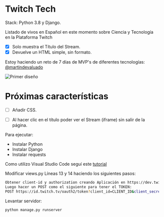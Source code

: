 # Twitch Tech

Stack: Python 3.8 y Django.

Listado de vivos en Español en este momento sobre Ciencia y Tecnología en la Plataforma Twitch

  - [x] Solo muestra el Título del Stream.
  - [x] Devuelve un HTML simple, sin formato.
 
Estoy haciendo un reto de 7 días de MVP's de diferentes tecnologías: [@martindevaluado](http://twitter.com/martindevaluado)

![Primer diseño](https://i.imgur.com/5xj7WYJ.jpg)

# Próximas características

  - [ ] Añadir CSS.
  - [ ] Al hacer clic en el título poder ver el Stream (iframe) sin salir de la página.


Para ejecutar:

- Instalar Python
- Instalar Django
- Instalar requests

Como utilizo Visual Studio Code seguí este [tutorial](https://code.visualstudio.com/docs/python/tutorial-django)

Modificar views.py
Líneas 13 y 14 haciendo los siguientes pasos:

```sh
Obtener client-id y authorization creando Aplicación en https://dev.twitch.tv/console/apps
Luego hacer un POST como el siguiente para tener el TOKEN:
POST https://id.twitch.tv/oauth2/token?client_id=CLIENT_ID&client_secret=CLIENT_SECRET&grant_type=client_credentials
```

Levantar servidor:

```sh
python manage.py runserver
```
